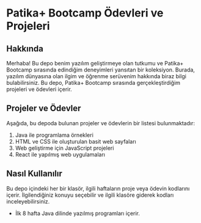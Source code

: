 # Patika+ Bootcamp Ödevleri ve Projeleri

## Hakkında

Merhaba! Bu depo benim yazılım geliştirmeye olan tutkumu ve Patika+ Bootcamp sırasında edindiğim deneyimleri yansıtan bir koleksiyon. Burada, yazılım dünyasına olan ilgim ve öğrenme serüvenim hakkında biraz bilgi bulabilirsiniz. Bu depo, Patika+ Bootcamp sırasında gerçekleştirdiğim projeleri ve ödevleri içerir. 

## Projeler ve Ödevler

Aşağıda, bu depoda bulunan projeler ve ödevlerin bir listesi bulunmaktadır:

1. Java ile programlama örnekleri
2. HTML ve CSS ile oluşturulan basit web sayfaları
3. Web geliştirme için JavaScript projeleri
4. React ile yapılmış web uygulamaları

## Nasıl Kullanılır

Bu depo içindeki her bir klasör, ilgili haftaların proje veya ödevin kodlarını içerir. İlgilendiğiniz konuyu seçebilir ve ilgili klasöre giderek kodları inceleyebilirsiniz.
- İlk 8 hafta Java dilinde yazılmış programları içerir.


